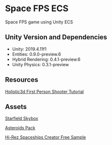 # Space FPS ECS

Space FPS game using Unity ECS

## Unity Version and Dependencies

- Unity: 2019.4.11f1
- Entities: 0.9.0-preview.6
- Hybrid Rendering: 0.4.1-preview.6
- Unity Physics: 0.3.1-preview

## Resources

[Holistic3d First Person Shooter Tutorial](https://youtu.be/ggBAVAuskGQ)

## Assets

[Starfield Skybox](https://assetstore.unity.com/packages/2d/textures-materials/sky/starfield-skybox-92717)

[Asteroids Pack](https://assetstore.unity.com/packages/3d/environments/asteroids-pack-84988)

[Hi-Rez Spaceships Creator Free Sample](https://assetstore.unity.com/packages/3d/vehicles/space/hi-rez-spaceships-creator-free-sample-153363)